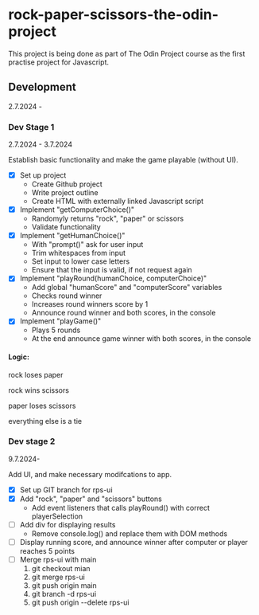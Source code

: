 # rock-paper-scissors-the-odin-project
This project is being done as part of The Odin Project course as the first practise project for Javascript.

## Development
2.7.2024 - 

### Dev Stage 1
2.7.2024 - 3.7.2024

Establish basic functionality and make the game playable (without UI).
- [x] Set up project
    - Create Github project
    - Write project outline
    - Create HTML with externally linked Javascript script
- [x] Implement "getComputerChoice()"
    - Randomyly returns "rock", "paper" or scissors
    - Validate functionality
- [x] Implement "getHumanChoice()"
    - With "prompt()" ask for user input
    - Trim whitespaces from input
    - Set input to lower case letters
    - Ensure that the input is valid, if not request again
- [x] Implement "playRound(humanChoice, computerChoice)"
    - Add global "humanScore" and "computerScore" variables
    - Checks round winner
    - Increases round winners score by 1
    - Announce round winner and both scores, in the console
- [x] Implement "playGame()"
    - Plays 5 rounds
    - At the end announce game winner with both scores, in the console


#### Logic:

rock loses paper

rock wins scissors

paper loses scissors

everything else is a tie

### Dev stage 2
9.7.2024-

Add UI, and make necessary modifcations to app.
- [x] Set up GIT branch for rps-ui
- [x] Add "rock", "paper" and "scissors" buttons
    - Add event listeners that calls playRound() with correct playerSelection
- [ ] Add div for displaying results
    - Remove console.log() and replace them with DOM methods
- [ ] Display running score, and announce winner after computer or player reaches 5 points
- [ ] Merge rps-ui with main
    1. git checkout mian
    2. git merge rps-ui
    3. git push origin main
    4. git branch -d rps-ui
    5. git push origin --delete rps-ui